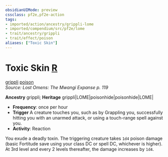 ```yaml
---
obsidianUIMode: preview
cssclass: pf2e,pf2e-action
tags:
- imported/action/ancestry/grippli-lome
- imported/compendium/src/pf2e/lome
- trait/ancestry/grippli
- trait/effect/poison
aliases: ["Toxic Skin"]
---
```

# Toxic Skin [R](chapter-9-playing-the-game.md#Actions "Reaction")
[grippli](grippli-b2.md)  [poison](rules/traits/poison.md)  
*Source: Lost Omens: The Mwangi Expanse p. 119*  

**Ancestry** grippli; **Heritage** grippli|LOME|poisonhide|poisonhide|LOME|
- **Frequency**: once per hour
- **Trigger** A creature touches you, such as by Grappling you, successfully hitting you with an unarmed attack, or using a touch-range spell against you.
- **Activity**: Reaction

You exude a deadly toxin. The triggering creature takes `1d4` poison damage (basic Fortitude save using your class DC or spell DC, whichever is higher). At 3rd level and every 2 levels thereafter, the damage increases by `1d4`.